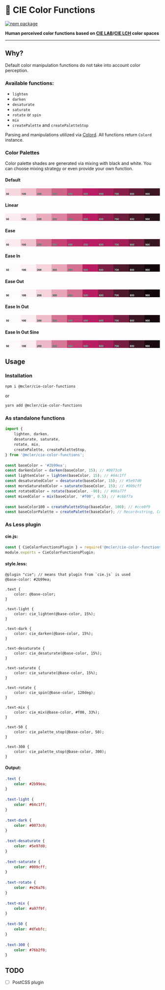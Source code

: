 # 🌈 CIE Color Functions

[![npm package](https://img.shields.io/npm/v/@mcler/cie-color-functions.svg)](https://www.npmjs.org/package/@mcler/cie-color-functions)

**Human perceived color functions based on [CIE LAB](https://en.wikipedia.org/wiki/CIELAB_color_space)/[CIE LCH](https://en.wikipedia.org/wiki/CIELAB_color_space#Cylindrical_model) color spaces**

---

## Why?
Default color manipulation functions do not take into account color perception.

### Available functions:
- `lighten`
- `darken`
- `desaturate`
- `saturate`
- `rotate` or `spin`
- `mix`
- `createPalette` and `createPaletteStop`

Parsing and manipulations utilized via [Colord](https://github.com/omgovich/colord). All functions return `Colord` instance.

### Color Palettes

Color palette shades are generated via mixing with black and white. You can choose mixing strategy or even provide your own function.

#### Default
![Default](./images/default.png)

#### Linear
![Linear](./images/linear.png)

#### Ease
![Ease](./images/ease.png)

#### Ease In
![Ease In](./images/ease-in.png)

#### Ease Out
![Ease Out](./images/ease-in.png)

#### Ease In Out
![Ease In Out](./images/ease-in-out.png)

#### Ease In Out Sine
![Ease In Out Sine](./images/ease-in-out-sine.png)

## Usage

### Installation
```bash
npm i @mcler/cie-color-functions
```
or
```bash
yarn add @mcler/cie-color-functions
```

### As standalone functions

```js
import {
    lighten, darken,
    desaturate, saturate,
    rotate, mix,
    createPalette, createPaletteStop,
} from '@mcler/cie-color-functions';

const baseColor = '#2b99ea';
const darkenColor = darken(baseColor, 15); // #0073c0
const lightenColor = lighten(baseColor, 15); // #64c1ff
const desaturatedColor = desaturate(baseColor, 15); // #5e97d0
const moreSaturatedColor = saturate(baseColor, 15); // #009cff
const rotatedColor = rotate(baseColor, -90); // #00a77f
const mixedColor = mix(baseColor, '#f00', 0.5); // #c66f7a

const baseColor100 = createPaletteStop(baseColor, 100); // #cce0f9
const baseColorPalette = createPalette(baseColor); // Record<string, Colord>
```

### As Less plugin

#### cie.js:
```js
const { CieColorFunctionsPlugin } = require('@mcler/cie-color-functions/plugins/less');
module.exports = CieColorFunctionsPlugin;
```

#### style.less:
```less
@plugin "cie"; // means that plugin from `cie.js` is used
@base-color: #2b99ea;

.text {
    color: @base-color;
}

.text-light {
    color: cie_lighten(@base-color, 15%);
}

.text-dark {
    color: cie_darken(@base-color, 15%);
}

.text-desaturate {
    color: cie_desaturate(@base-color, 15%);
}

.text-saturate {
    color: cie_saturate(@base-color, 15%);
}

.text-rotate {
    color: cie_spin(@base-color, 120deg);
}

.text-mix {
    color: cie_mix(@base-color, #f00, 33%);
}

.text-50 {
    color: cie_palette_stop(@base-color, 50);
}

.text-300 {
    color: cie_palette_stop(@base-color, 300);
}
```

#### Output:
```css
.text {
    color: #2b99ea;
}

.text-light {
    color: #64c1ff;
}

.text-dark {
    color: #0073c0;
}

.text-desaturate {
    color: #5e97d0;
}

.text-saturate {
    color: #009cff;
}

.text-rotate {
    color: #e26a76;
}

.text-mix {
    color: #a97f9f;
}

.text-50 {
    color: #dfebfc;
}

.text-300 {
    color: #76b2f0;
}
```

## TODO
- [ ] PostCSS plugin
